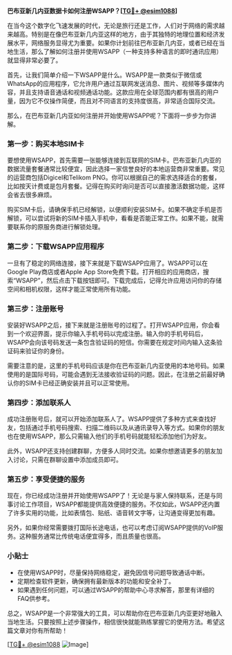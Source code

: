 **巴布亚新几内亚数据卡如何注册WSAPP？[[TG💪+ @esim1088](https://t.me/s/esim1088)]**

在当今这个数字化飞速发展的时代，无论是旅行还是工作，人们对于网络的需求越来越高。特别是在像巴布亚新几内亚这样的地方，由于其独特的地理位置和经济发展水平，网络服务显得尤为重要。如果你计划前往巴布亚新几内亚，或者已经在当地生活，那么了解如何注册并使用WSAPP（一种支持多种语言的即时通讯应用）就显得非常必要了。

首先，让我们简单介绍一下WSAPP是什么。WSAPP是一款类似于微信或WhatsApp的应用程序，它允许用户通过互联网发送消息、图片、视频等多媒体内容，并且支持语音通话和视频通话功能。这款应用在全球范围内都有很高的用户量，因为它不仅操作简便，而且对不同语言的支持度很高，非常适合国际交流。

那么，在巴布亚新几内亚如何注册并开始使用WSAPP呢？下面将一步步为你讲解。

### 第一步：购买本地SIM卡

要想使用WSAPP，首先需要一张能够连接到互联网的SIM卡。巴布亚新几内亚的数据流量套餐通常比较便宜，因此选择一家信誉良好的本地运营商非常重要。常见的运营商包括Digicel和Telikom PNG。你可以根据自己的需求选择适合的套餐，比如按天计费或是包月套餐。记得在购买时询问是否可以直接激活数据功能，这样会省去很多麻烦。

购买SIM卡后，请确保手机已经解锁，以便顺利安装SIM卡。如果不确定手机是否解锁，可以尝试将新的SIM卡插入手机中，看看是否能正常工作。如果不能，就需要联系你的原服务商进行解锁处理。

### 第二步：下载WSAPP应用程序

一旦有了稳定的网络连接，接下来就是下载WSAPP应用了。WSAPP可以在Google Play商店或者Apple App Store免费下载。打开相应的应用商店，搜索“WSAPP”，然后点击下载按钮即可。下载完成后，记得允许应用访问你的存储空间和相机权限，这样才能正常使用所有功能。

### 第三步：注册账号

安装好WSAPP之后，接下来就是注册账号的过程了。打开WSAPP应用，你会看到一个欢迎界面，提示你输入手机号码以完成注册。输入你的手机号码后，WSAPP会向该号码发送一条包含验证码的短信。你需要在规定时间内输入这条验证码来验证你的身份。

需要注意的是，这里的手机号码应该是你在巴布亚新几内亚使用的本地号码。如果使用的是国际号码，可能会遇到无法接收验证码的问题。因此，在注册之前最好确认你的SIM卡已经正确安装并且可以正常使用。

### 第四步：添加联系人

成功注册账号后，就可以开始添加联系人了。WSAPP提供了多种方式来查找好友，包括通过手机号码搜索、扫描二维码以及从通讯录导入等方式。如果你的朋友也在使用WSAPP，那么只需输入他们的手机号码就能轻松添加他们为好友。

此外，WSAPP还支持创建群聊，方便多人同时交流。如果你想邀请更多的朋友加入讨论，只需在群聊设置中添加成员即可。

### 第五步：享受便捷的服务

现在，你已经成功注册并开始使用WSAPP了！无论是与家人保持联系，还是与同事讨论工作项目，WSAPP都能提供高效便捷的服务。不仅如此，WSAPP还内置了许多实用的功能，比如表情包、贴纸、语音转文字等，让沟通变得更加有趣。

另外，如果你经常需要拨打国际长途电话，也可以考虑订阅WSAPP提供的VoIP服务。这种服务通常比传统电话便宜得多，而且质量也很高。

### 小贴士

- 在使用WSAPP时，尽量保持网络稳定，避免因信号问题导致通话中断。
- 定期检查软件更新，确保拥有最新版本的功能和安全补丁。
- 如果遇到任何问题，可以通过WSAPP的帮助中心寻求解答，那里有详细的FAQ供参考。

总之，WSAPP是一个非常强大的工具，可以帮助你在巴布亚新几内亚更好地融入当地生活。只要按照上述步骤操作，相信很快就能熟练掌握它的使用方法。希望这篇文章对你有所帮助！

[[TG💪+ @esim1088](https://t.me/s/esim1088) ![Image](https://i.postimg.cc/4NQfJmqS/Snipaste-2025-05-13-00-14-12.png)]